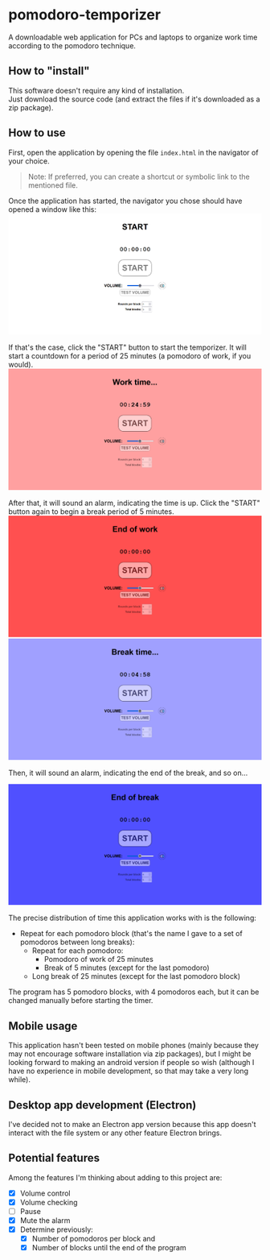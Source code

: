 # pomodoro-temporizer
A downloadable web application for PCs and laptops to organize work time according to the pomodoro technique.

## How to "install"
This software doesn't require any kind of installation.<br>
Just download the source code (and extract the files if it's downloaded as a zip package).

## How to use
First, open the application by opening the file `index.html` in the navigator of your choice.
> Note: If preferred, you can create a shortcut or symbolic link to the mentioned file.

Once the application has started, the navigator you chose should have opened a window like this:
![Screenshot of the start state](/README-images/screenshot-start.png)

If that's the case, click the "START" button to start the temporizer. It will start a countdown for a period of 25 minutes (a pomodoro of work, if you would).<br>
![Screenshot of the work state](/README-images/screenshot-work.png)

After that, it will sound an alarm, indicating the time is up. Click the "START" button again to begin a break period of 5 minutes.<br>
![Screenshot of the end of work state](/README-images/screenshot-end-work.png)
![Screenshot of the break state](/README-images/screenshot-break.png)

Then, it will sound an alarm, indicating the end of the break, and so on...

![Screenshot of the end of break state](/README-images/screenshot-end-break.png)

The precise distribution of time this application works with is the following:
* Repeat for each pomodoro block (that's the name I gave to a set of pomodoros between long breaks):
	* Repeat for each pomodoro:
		* Pomodoro of work of 25 minutes
		* Break of 5 minutes (except for the last pomodoro)
	* Long break of 25 minutes (except for the last pomodoro block)

The program has 5 pomodoro blocks, with 4 pomodoros each, but it can be changed manually before starting the timer.

## Mobile usage

This application hasn't been tested on mobile phones (mainly because they may not encourage software installation via zip packages), but I might be looking forward to making an android version if people so wish (although I have no experience in mobile development, so that may take a very long while).

## Desktop app development (Electron)

I've decided not to make an Electron app version because this app doesn't interact with the file system or any other feature Electron brings.

## Potential features

Among the features I'm thinking about adding to this project are:

* [X] Volume control
* [X] Volume checking
* [ ] Pause
* [X] Mute the alarm
* [X] Determine previously:
	* [X] Number of pomodoros per block and
	* [X] Number of blocks until the end of the program
